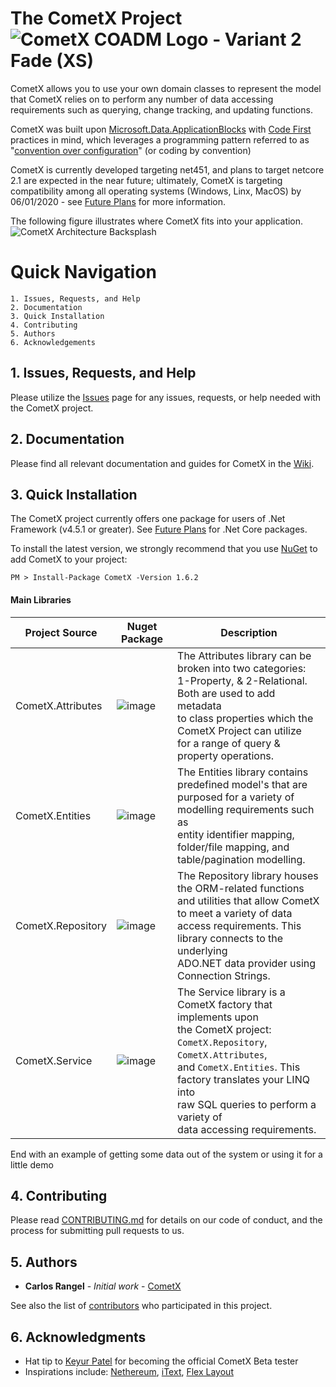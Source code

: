 #  The CometX Project ![CometX COADM Logo - Variant 2 Fade (XS)](https://user-images.githubusercontent.com/11052295/71773316-ec693c00-2f20-11ea-96f8-f5a5cc830c39.png)

CometX allows you to use your own domain classes to represent the model that CometX relies on to perform any number of data accessing requirements such as querying, change tracking, and updating functions. 

CometX was built upon [Microsoft.Data.ApplicationBlocks](https://www.nuget.org/packages/Microsoft.ApplicationBlocks.Data/) with [Code First](https://www.entityframeworktutorial.net/code-first/what-is-code-first.aspx) practices in mind, which leverages a programming pattern referred to as "[convention over configuration](https://markheath.net/post/convention-over-configuration)" (or coding by convention)

CometX is currently developed targeting net451, and plans to target netcore 2.1 are expected in the near future; ultimately, CometX is targeting compatibility among all operating systems (Windows, Linx, MacOS) by 06/01/2020 - see [Future Plans]() for more information.  

The following figure illustrates where CometX fits into your application. 
![CometX Architecture Backsplash](https://user-images.githubusercontent.com/11052295/71771649-51faff80-2f04-11ea-9245-2986587abf06.png)

# Quick Navigation 
```
1. Issues, Requests, and Help
2. Documentation 
3. Quick Installation 
4. Contributing 
5. Authors
6. Acknowledgements 
```

## 1. Issues, Requests, and Help 
Please utilize the [Issues](https://github.com/CarlosRangel17/CometX/issues) page for any issues, requests, or help needed with the CometX project.

## 2. Documentation 
Please find all relevant documentation and guides for CometX in the [Wiki](https://github.com/CarlosRangel17/CometX/wiki). 

## 3. Quick Installation

The CometX project currently offers one package for users of .Net Framework (v4.5.1 or greater). See [Future Plans](https://github.com/CarlosRangel17/CometX/wiki/Future-Plans) for .Net Core packages. 

To install the latest version, we strongly recommend that you use [NuGet](https://www.nuget.org/packages/CometX/) to add CometX to your project:

``` 
PM > Install-Package CometX -Version 1.6.2 
```

#### Main Libraries 
| Project Source | Nuget Package | Description | 
| --- | --- | --- |
| CometX.Attributes | ![image](https://user-images.githubusercontent.com/11052295/71768303-9ec9e080-2eda-11ea-81f2-4b7eecb43294.png) | The Attributes library can be broken into two categories: <br/>1-Property, & 2-Relational. Both are used to add metadata<br/>to class properties which the CometX Project can utilize<br/>for a range of query & property operations. |
| CometX.Entities | ![image](https://user-images.githubusercontent.com/11052295/71768303-9ec9e080-2eda-11ea-81f2-4b7eecb43294.png) | The Entities library contains predefined model's that are<br/>purposed for a variety of modelling requirements such as<br/>entity identifier mapping, folder/file mapping, and<br/>table/pagination modelling.  |
| CometX.Repository | ![image](https://user-images.githubusercontent.com/11052295/71768303-9ec9e080-2eda-11ea-81f2-4b7eecb43294.png) | The Repository library houses the ORM-related functions<br/>and utilities that allow CometX to meet a variety of data<br/>access requirements. This library connects to the underlying<br/>ADO.NET data provider using Connection Strings.  |
| CometX.Service | ![image](https://user-images.githubusercontent.com/11052295/71768303-9ec9e080-2eda-11ea-81f2-4b7eecb43294.png) | The Service library is a CometX factory that implements upon <br/>the CometX project: `CometX.Repository`, `CometX.Attributes`,<br/>and `CometX.Entities`. This factory translates your LINQ into<br/>raw SQL queries to perform a variety of<br/>data accessing requirements. |

End with an example of getting some data out of the system or using it for a little demo

## 4. Contributing

Please read [CONTRIBUTING.md](https://github.com/CarlosRangel17/CometX/blob/master/Good-CONTRIBUTING.md) for details on our code of conduct, and the process for submitting pull requests to us.

## 5. Authors

* **Carlos Rangel** - *Initial work* - [CometX](https://github.com/CarlosRangel17/CometX)

See also the list of [contributors](https://github.com/CarlosRangel17/CometX/contributors) who participated in this project.

## 6. Acknowledgments

* Hat tip to [Keyur Patel](https://github.com/simkeyur) for becoming the official CometX Beta tester
* Inspirations include: [Nethereum](https://github.com/Nethereum/Nethereum), [iText](https://github.com/itext/itextsharp), [Flex Layout](https://github.com/angular/flex-layout)
